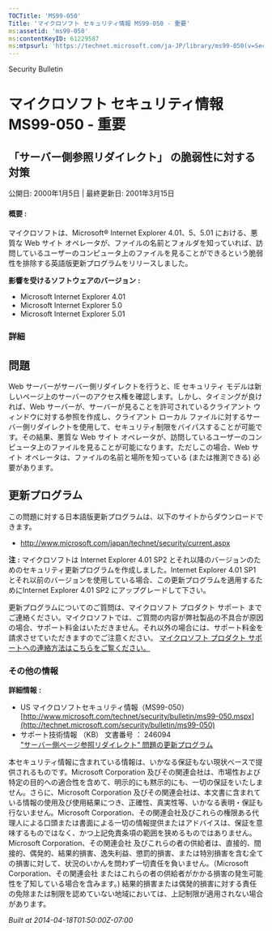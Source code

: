 ```yaml
---
TOCTitle: 'MS99-050'
Title: 'マイクロソフト セキュリティ情報 MS99-050 - 重要'
ms:assetid: 'ms99-050'
ms:contentKeyID: 61229587
ms:mtpsurl: 'https://technet.microsoft.com/ja-JP/library/ms99-050(v=Security.10)'
---
```


Security Bulletin

マイクロソフト セキュリティ情報 MS99-050 - 重要
===============================================

「サーバー側参照リダイレクト」 の脆弱性に対する対策
---------------------------------------------------

公開日: 2000年1月5日 | 最終更新日: 2001年3月15日

#### 概要 :

マイクロソフトは、Microsoft® Internet Explorer 4.01、5、5.01 における、悪質な Web サイト オペレータが、ファイルの名前とフォルダを知っていれば、訪問しているユーザーのコンピュータ上のファイルを見ることができるという脆弱性を排除する英語版更新プログラムをリリースしました。

**影響を受けるソフトウェアのバージョン** **:**

-   Microsoft Internet Explorer 4.01
-   Microsoft Internet Explorer 5.0
-   Microsoft Internet Explorer 5.01

### 詳細

問題
----

<span></span>
Web サーバーがサーバー側リダイレクトを行うと、IE セキュリティ モデルは新しいページ上のサーバーのアクセス権を確認します。しかし、タイミングが良ければ、Web サーバーが、サーバーが見ることを許可されているクライアント ウィンドウに対する参照を作成し、クライアント ローカル ファイルに対するサーバー側リダイレクトを使用して、セキュリティ制限をバイパスすることが可能です。その結果、悪質な Web サイト オペレータが、訪問しているユーザーのコンピュータ上のファイルを見ることが可能になります。ただしこの場合、Web サイト オペレータは、ファイルの名前と場所を知っている (または推測できる) 必要があります。

更新プログラム
--------------

<span></span>
この問題に対する日本語版更新プログラムは、以下のサイトからダウンロードできます。

-   <http://www.microsoft.com/japan/technet/security/current.aspx>

**注** **:**
マイクロソフトは Internet Explorer 4.01 SP2 とそれ以降のバージョンのためのセキュリティ更新プログラムを作成しました。Internet Explorer 4.01 SP1 とそれ以前のバージョンを使用している場合、この更新プログラムを適用するためにInternet Explorer 4.01 SP2 にアップグレードして下さい。

更新プログラムについてのご質問は、マイクロソフト プロダクト サポート までご連絡ください。マイクロソフトでは、ご質問の内容が弊社製品の不具合が原因の場合、サポート料金はいただきません。それ以外の場合には、サポート料金を請求させていただきますのでご注意ください。
[マイクロソフト プロダクト サポートへの連絡方法はこちらをご覧ください。](http://www.microsoft.com/japan/security/support/patchqa.mspx)

### その他の情報

**詳細情報** **:**

-   US マイクロソフトセキュリティ情報（MS99-050）  
    [http://www.microsoft.com/technet/security/bulletin/ms99-050.mspx](http://technet.microsoft.com/security/bulletin/ms99-050)
-   サポート技術情報 （KB） 文書番号 ： 246094  
    ["サーバー側ページ参照リダイレクト" 問題の更新プログラム](http://support.microsoft.com/kb/246094)

本セキュリティ情報に含まれている情報は、いかなる保証もない現状ベースで提供されるものです。Microsoft Corporation 及びその関連会社は、市場性および特定の目的への適合性を含めて、明示的にも黙示的にも、一切の保証をいたしません。さらに、Microsoft Corporation 及びその関連会社は、本文書に含まれている情報の使用及び使用結果につき、正確性、真実性等、いかなる表明・保証も行ないません。Microsoft Corporation、その関連会社及びこれらの権限ある代理人による口頭または書面による一切の情報提供またはアドバイスは、保証を意味するものではなく、かつ上記免責条項の範囲を狭めるものではありません。Microsoft Corporation、その関連会社 及びこれらの者の供給者は、直接的、間接的、偶発的、結果的損害、逸失利益、懲罰的損害、または特別損害を含む全ての損害に対して、状況のいかんを問わず一切責任を負いません。（Microsoft Corporation、その関連会社 またはこれらの者の供給者がかかる損害の発生可能性を了知している場合を含みます。) 結果的損害または偶発的損害に対する責任の免除または制限を認めていない地域においては、上記制限が適用されない場合があります。

*Built at 2014-04-18T01:50:00Z-07:00*
